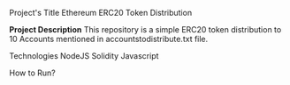 Project's Title
Ethereum ERC20 Token Distribution

<b>Project Description</b>
This repository is a simple ERC20 token distribution to 10 Accounts mentioned in accountstodistribute.txt file.

Technologies
NodeJS
Solidity
Javascript


How to Run?

